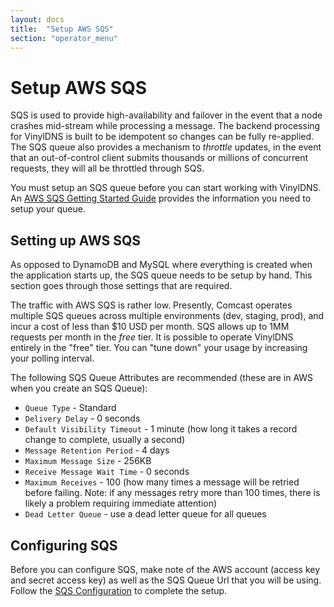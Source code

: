```yaml
---
layout: docs
title:  "Setup AWS SQS"
section: "operator_menu"
---
```


# Setup AWS SQS
SQS is used to provide high-availability and failover in the event that a node crashes mid-stream while processing a message.
The backend processing for VinylDNS is built to be idempotent so changes can be fully re-applied.  The SQS queue
also provides a mechanism to _throttle_ updates, in the event that an out-of-control client submits thousands or
millions of concurrent requests, they will all be throttled through SQS.

You must setup an SQS queue before you can start working with VinylDNS.  An [AWS SQS Getting Started Guide](https://docs.aws.amazon.com/AWSSimpleQueueService/latest/SQSDeveloperGuide/sqs-getting-started.html)
provides the information you need to setup your queue.

## Setting up AWS SQS
As opposed to DynamoDB and MySQL where everything is created when the application starts up, the SQS queue needs to be setup by hand.
This section goes through those settings that are required.

The traffic with AWS SQS is rather low.  Presently, Comcast operates multiple SQS queues across multiple environments (dev, staging, prod),
and incur a cost of less than $10 USD per month.  SQS allows up to 1MM requests per month in the _free_ tier.  It is possible
to operate VinylDNS entirely in the "free" tier.  You can "tune down" your usage by increasing your polling interval.

The following SQS Queue Attributes are recommended (these are in AWS when you create an SQS Queue):

* `Queue Type` - Standard
* `Delivery Delay` - 0 seconds
* `Default Visibility Timeout` - 1 minute (how long it takes a record change to complete, usually a second)
* `Message Retention Period` - 4 days
* `Maximum Message Size` - 256KB
* `Receive Message Wait Time` - 0 seconds
* `Maximum Receives` - 100 (how many times a message will be retried before failing.  Note: if any messages retry more than 100 times, there is likely a problem requiring immediate attention)
* `Dead Letter Queue` - use a dead letter queue for all queues

## Configuring SQS
Before you can configure SQS, make note of the AWS account (access key and secret access key) as well as the
SQS Queue Url that you will be using.  Follow the [SQS Configuration](config-api.md#queue-configuration) to complete the setup.
